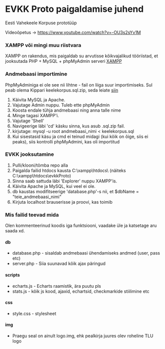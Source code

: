 # EVKK Proto paigaldamise juhend
Eesti Vahekeele Korpuse prototüüp

Videoõpetus -> https://www.youtube.com/watch?v=-OU3s2sYv1M

### XAMPP või mingi muu riistvara

XAMPP on rakendus, mis paigaldab su arvutisse kõikvajalikud tööriistad, et jooksutada PHP + MySQL + phpMyAdmin serveri
[XAMPP](https://www.apachefriends.org/index.html)

### Andmebaasi importimine

PhpMyAdminiga ei ole see nii lihtne - fail on liiga suur importimiseks.
Sul peab olema Kippari keelekorpus.sql.zip, seda leiate [siin](http://www.tlu.ee/~jaagup/andmed/keel/korpus/)

1. Käivita MySQL ja Apache.
2. Vajutage Admin nuppu. Tuleb ette phpMyAdmin
3. Koosta endale tühja andmebaasi ning anna talle nime
4. Minge tagasi XAMPP'i.
5. Vajutage 'Shell'
6. Navigeerige läbi 'cd' käsku sinna, kus asub .sql.zip fail.
7. kirjutage: mysql -u root andmebaasi_nimi < keelekorpus.sql
8. Kui sisestasid käsu ja cmd ei teinud midagi (kui kõik on õige, siis ei peaks), siis kontrolli phpMyAdmini, kas oli importitud

### EVKK jooksutamine

1. Pulli/klooni/tõmba repo alla
2. Paigalda failid htdocs kausta C:\xampp\htdocs\ (näiteks C:\xampp\htdocs\evkkProto)
3. Sinna saab sattuda läbi 'Explorer' nuppu XAMPP'is.
4. Käivita Apache ja MySQL, kui veel ei ole.
5. db kaustas modifitseerige 'database.php'-s nii, et $dbName = "teie_andmebaasi_nimi"
6. Kirjuta localhost brauserisse ja proovi, kas toimib

### Mis failid teevad mida

Olen kommenteerinud koodis iga funktsiooni, vaadake üle ja katsetage aru saada xd.

#### db
- database.php - sisaldab andmebaasi ühendamiseks andmed (user, pass etc)
- server.php - Siia suunavad kõik ajax päringud

#### scripts
- echarts.js - Echarts raamistik, ära puutu pls
- stats.js - kõik js kood, ajaxid, echartsid, checkmarkide stiilimine etc

#### css
- style.css - stylesheet

#### img
- Praegu seal on ainult logo.img, ehk pealkirja juures olev roheline TLU logo


